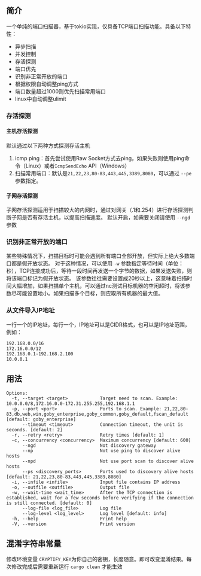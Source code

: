 ## 简介
一个单纯的端口扫描器，基于tokio实现，仅具备TCP端口扫描功能。具备以下特性：
- 异步扫描
- 并发控制
- 存活探测
- 端口优先
- 识别非正常开放的端口
- 根据权限自动调整ping方式
- 端口数量超过1000则优先扫描常用端口
- linux中自动调整ulimit

### 存活探测
#### 主机存活探测
默认通过以下两种方式探测存活主机
1. icmp ping：首先尝试使用Raw Socket方式去ping，如果失败则使用ping命令（Linux）或者`IcmpSendEcho` API（Windows）
2. 扫描常用端口：默认是`21,22,23,80-83,443,445,3389,8080`，可以通过 `--pe`参数指定。

#### 子网存活探测
子网存活探测适用于扫描较大的内网时，通过对网关（.1和.254）进行存活探测判断子网是否有存活主机，以提高扫描速度。
默认开启，如需要关闭请使用 `--ngd` 参数

### 识别非正常开放的端口
某些特殊情况下，扫描目标时可能会遇到所有端口全部开放，但实际上绝大多数端口都是假开放状态。
对于这种情况，可以使用 `-w` 参数指定等待时间（单位：秒），TCP连接成功后，等待一段时间再发送一个字节的数据，如果发送失败，则将该端口标记为假开放状态。
该参数往往需要设置成20秒以上，这意味着扫描时间大幅增加，如果扫描单个主机，可以通过nc测试目标机器的空闲超时，将该参数尽可能设置地小。如果扫描多个目标，则应取所有机器的最大值。


### 从文件导入IP地址
一行一个的IP地址，每行一个，IP地址可以是CIDR格式，也可以是IP地址范围，例如：
```
192.168.0.0/16
172.16.0.0/12
192.168.0.1-192.168.2.100
10.0.0.1
```

## 用法
```shell
Options:
  -t, --target <target>            Target need to scan. Example: 10.0.0.0/8,172.16.0.0-172.31.255.255,192.168.1.1
  -p, --port <port>                Ports to scan. Example: 21,22,80-83,db,web,win,goby_enterprise,goby_common,goby_default,fscan_default [default: goby_enterprise]
      --timeout <timeout>          Connection timeout, the unit is seconds. [default: 2]
  -r, --retry <retry>              Retry times [default: 1]
  -c, --concurrency <concurrency>  Maximum concurrency [default: 600]
      --ngd                        Not discovery gateway
      --np                         Not use ping to discover alive hosts
      --npd                        Not use port scan to discover alive hosts
      --ps <discovery_ports>       Ports used to discovery alive hosts [default: 21,22,23,80-83,443,445,3389,8080]
  -i, --infile <infile>            Input file contains IP address
  -o, --outfile <outfile>          Output file
  -w, --wait-time <wait_time>      After the TCP connection is established, wait for a few seconds before verifying if the connection is still connected. [default: 0]
      --log-file <log_file>        Log file
      --log-level <log_level>      Log level [default: info]
  -h, --help                       Print help
  -V, --version                    Print version
```

## 混淆字符串常量
修改环境变量 `CRYPTIFY_KEY`为你自己的密钥，长度随意。即可改变混淆结果。每次修改完成后需要重新运行 `cargo clean` 才能生效